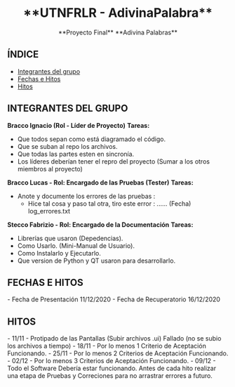 <h1 align="center"
  <br>
    **UTNFRLR - AdivinaPalabra**
  <br>
</h1>

<p align="center">
  **Proyecto Final**
  **Adivina Palabras**
</p>

## ÍNDICE
  - <a href="#integrantes">Integrantes del grupo</a>
  - <a href="#fechaehito">Fechas e Hitos</a>
  - <a href="#hitos">Hitos</a>

<h2 name="integrantes">INTEGRANTES DEL GRUPO</h2>

**Bracco Ignacio (Rol - Líder de Proyecto)**
**Tareas:**
- Que todos sepan como está diagramado el código.
- Que se suban al repo los archivos.
- Que todas las partes esten en sincronía.
- Los líderes deberían tener el repro del proyecto (Sumar a los otros miembros al proyecto)

**Bracco Lucas - Rol: Encargado de las Pruebas (Tester)**
**Tareas:**
- Anote y documente los errores de las pruebas :
  - Hice tal cosa y paso tal otra, tiro este error : ...... (Fecha) log_errores.txt

**Stecco Fabrizio - Rol: Encargado de la Documentación**
**Tareas:**
- Librerías que usaron (Depedencias).
- Como Usarlo. (Mini-Manual de Usuario).
- Como Instalarlo y Ejecutarlo.
- Que version de Python y QT usaron para desarrollarlo.

<h2 name="fechaehito">FECHAS E HITOS</h2>
- Fecha de Presentación 11/12/2020
- Fecha de Recuperatorio 16/12/2020

<h2 name="hitos">HITOS</h2>
- 11/11 - Protipado de las Pantallas (Subir archivos .ui) <Protitipos_Pantalla> Fallado (no se subio los archivos a tiempo) 
- 18/11 - Por lo menos 1 Criterio de Aceptación Funcionando.
- 25/11 - Por lo menos 2 Criterios de Aceptación Funcionando.
- 02/12 - Por lo menos 3 Criterios de Aceptación Funcionando.
- 09/12 - Todo el Software Debería estar funcionando.
Antes de cada hito realizar una etapa de Pruebas y Correciones para no arrastrar errores a futuro.

